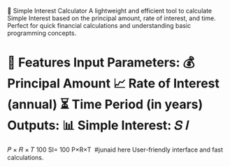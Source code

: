 🌟 Simple Interest Calculator
A lightweight and efficient tool to calculate Simple Interest based on the principal amount, rate of interest, and time. Perfect for quick financial calculations and understanding basic programming concepts.

🚀 Features
Input Parameters:
💰 Principal Amount
📈 Rate of Interest (annual)
⏳ Time Period (in years)
Outputs:
📊 Simple Interest:
𝑆
𝐼
=
𝑃
×
𝑅
×
𝑇
100
SI= 
100
P×R×T
​
 #junaid here
User-friendly interface and fast calculations.
